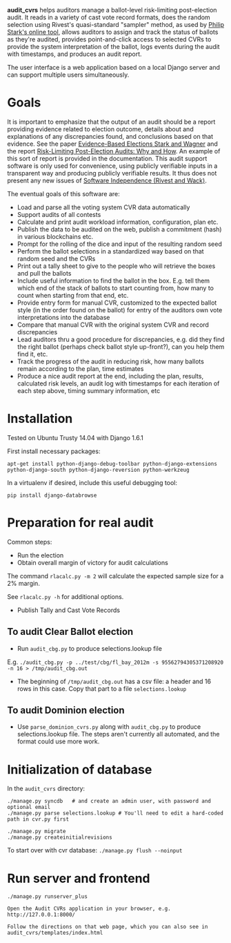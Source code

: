**audit_cvrs** helps auditors manage a ballot-level risk-limiting post-election audit.
It reads in a variety of cast vote record formats,
does the random selection using Rivest's quasi-standard "sampler" method, as used by
[Philip Stark's online tool](https://www.stat.berkeley.edu/~stark/Java/Html/auditTools.htm),
allows auditors to assign and track the status of ballots as they're audited,
provides point-and-click access to selected CVRs to provide the system interpretation of the ballot,
logs events during the audit with timestamps, and produces an audit report.

The user interface is a web application based on a local Django server and can support multiple users simultaneously.

# Goals
It is important to emphasize that the output of an audit should be
a report providing evidence related to election outcome, details about and explanations of any discrepancies found,
and conclusions based on that evidence.  See the paper
[Evidence-Based Elections Stark and Wagner](http://www.stat.berkeley.edu/~stark/Preprints/evidenceVote12.pdf)
and the report [Risk-Limiting Post-Election Audits: Why and How](http://www.stat.berkeley.edu/~stark/Preprints/RLAwhitepaper12.pdf).
An example of this sort of report is provided in the documentation.
This audit support software is only used for convenience,
using publicly verifiable inputs in a transparent way and producing publicly verifiable results.
It thus does not present any new issues of
[Software Independence (Rivest and Wack)](http://people.csail.mit.edu/rivest/RivestWack-OnTheNotionOfSoftwareIndependenceInVotingSystems.pdf).

The eventual goals of this software are:

 * Load and parse all the voting system CVR data automatically
 * Support audits of all contests
 * Calculate and print audit workload information, configuration, plan etc.
 * Publish the data to be audited on the web, publish a commitment (hash) in various blockchains etc.
 * Prompt for the rolling of the dice and input of the resulting random seed
 * Perform the ballot selections in a standardized way based on that random seed and the CVRs
 * Print out a tally sheet to give to the people who will retrieve the boxes and pull the ballots
 * Include useful information to find the ballot in the box.  E.g. tell them which end of the stack of ballots to start counting from, how many to count when starting from that end, etc.
 * Provide entry form for manual CVR, customized to the expected ballot style (in the order found on the ballot) for entry of the auditors own vote interpretations into the database
 * Compare that manual CVR with the original system CVR and record discrepancies
 * Lead auditors thru a good procedure for discrepancies, e.g. did they find the right ballot (perhaps check ballot style up-front?), can you help them find it, etc.
 * Track the progress of the audit in reducing risk, how many ballots remain according to the plan, time estimates
 * Produce a nice audit report at the end, including the plan, results, calculated risk levels, an audit log with timestamps for each iteration of each step above, timing summary information, etc

# Installation

Tested on Ubuntu Trusty 14.04 with Django 1.6.1

First install necessary packages:

    apt-get install python-django-debug-toolbar python-django-extensions python-django-south python-django-reversion python-werkzeug

In a virtualenv if desired, include this useful debugging tool:

    pip install django-databrowse

# Preparation for real audit

Common steps:

* Run the election
* Obtain overall margin of victory for audit calculations

The command `rlacalc.py -m 2` will calculate the expected sample size for a 2% margin.

See `rlacalc.py -h` for additional options.

* Publish Tally and Cast Vote Records

## To audit Clear Ballot election

* Run `audit_cbg.py` to produce selections.lookup file

E.g. `./audit_cbg.py -p ../test/cbg/fl_bay_2012m -s 95562794305371208920 -n 16 > /tmp/audit_cbg.out`

* The beginning of `/tmp/audit_cbg.out` has a csv file: a header and 16 rows in this case. Copy that part to a file `selections.lookup`

## To audit Dominion election

* Use `parse_dominion_cvrs.py` along with `audit_cbg.py` to produce selections.lookup file. The steps aren't currently all automated, and the format could use more work.

# Initialization of database

In the `audit_cvrs` directory:

    ./manage.py syncdb   # and create an admin user, with password and optional email
    ./manage.py parse selections.lookup # You'll need to edit a hard-coded path in cvr.py first

    ./manage.py migrate
    ./manage.py createinitialrevisions

To start over with cvr database: `./manage.py flush --noinput`

# Run server and frontend

    ./manage.py runserver_plus

    Open the Audit CVRs application in your browser, e.g. http://127.0.0.1:8000/

    Follow the directions on that web page, which you can also see in audit_cvrs/templates/index.html
